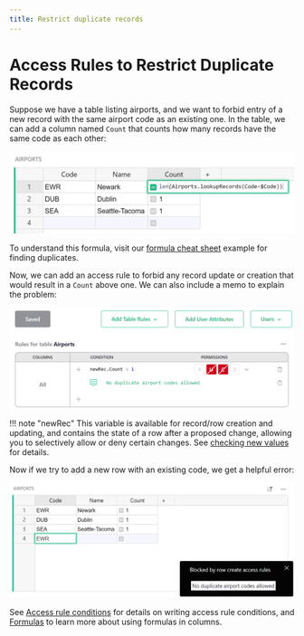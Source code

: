 ```yaml
---
title: Restrict duplicate records
---
```


# Access Rules to Restrict Duplicate Records

Suppose we have a table listing airports, and we want to
forbid entry of a new record with the same airport code as an existing
one.  In the table, we can add a column named `Count` that counts how many
records have the same code as each other:

![Airport table](images/2023-01-acl-memo/access-rules-dupe-setup.png)

To understand this formula, visit our [formula cheat sheet](../formula-cheat-sheet.md#finding-duplicates) example for finding duplicates.

Now, we can add an access rule to forbid any record update or creation that would
result in a `Count` above one.  We can also include a memo to explain the problem:

![Duplicate rule](images/2023-01-acl-memo/access-rules-dupe-rule.png)

!!! note "newRec" 
    This variable is available for record/row creation and updating, and contains the state of a row after a proposed change, allowing you to selectively allow or deny certain changes. See [checking new values](../access-rules.md/#checking-new-values) for details.

Now if we try to add a new row with an existing code, we get a helpful error:

![Duplicate error](images/2023-01-acl-memo/access-rules-dupe-forbidden.png)

See [Access rule conditions](../access-rules.md#access-rule-conditions) for details
on writing access rule conditions, and [Formulas](../formulas.md) to learn more about using formulas in columns.
